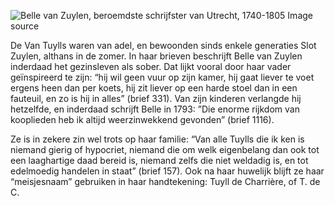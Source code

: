 ![Belle van Zuylen, beroemdste schrijfster van Utrecht, 1740-1805](/assets/data-models/stories/20210000020_bvz_belle-van-zuylen-beroemdste-schrijfster-van-utrecht-1740-1805/featured.jpg)
<utm-source sourceUrl="https://hetutrechtsarchief.nl/beeldmateriaal/detail/ba4692ab-ee67-5856-be4b-1d99c9341969">Image source</utm-source>

De Van Tuylls waren van adel, en bewoonden sinds enkele generaties Slot Zuylen, althans in de zomer. In haar brieven beschrijft Belle van Zuylen inderdaad het gezinsleven als sober. Dat lijkt vooral door haar vader geïnspireerd te zijn: “hij wil geen vuur op zijn kamer, hij gaat liever te voet ergens heen dan per koets, hij zit liever op een harde stoel dan in een fauteuil, en zo is hij in alles” (brief 331). Van zijn kinderen verlangde hij hetzelfde, en inderdaad schrijft Belle in 1793: ”Die enorme rijkdom van kooplieden heb ik altijd weerzinwekkend gevonden” (brief 1116).

Ze is in zekere zin wel trots op haar familie: “Van alle Tuylls die ik ken is niemand gierig of hypocriet, niemand die om welk eigenbelang dan ook tot een laaghartige daad bereid is, niemand zelfs die niet weldadig is, en tot edelmoedig handelen in staat” (brief 157). Ook na haar huwelijk blijft ze haar “meisjesnaam” gebruiken in haar handtekening: Tuyll de Charrière, of T. de C.
